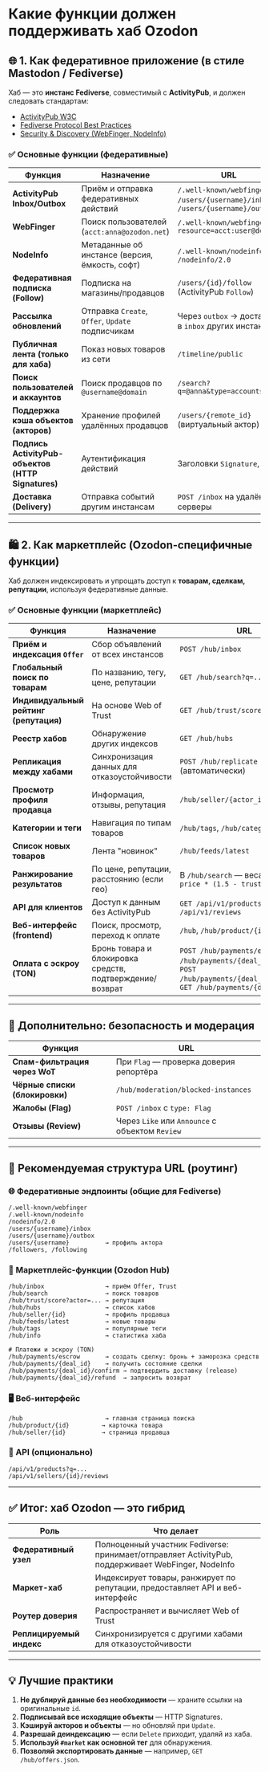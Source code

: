 # Какие функции должен поддерживать хаб Ozodon

## 🌐 **1. Как федеративное приложение (в стиле Mastodon / Fediverse)**  
Хаб — это **инстанс Fediverse**, совместимый с **ActivityPub**, и должен следовать стандартам:
- [ActivityPub W3C](https://www.w3.org/TR/activitypub/)
- [Fediverse Protocol Best Practices](https://docs.joinmastodon.org/spec/activitypub/)
- [Security & Discovery (WebFinger, NodeInfo)](https://nodeinfo.diaspora.software/)

### ✅ Основные функции (федеративные)

| Функция | Назначение | URL |
|--------|-----------|-----|
| **ActivityPub Inbox/Outbox** | Приём и отправка федеративных действий | `/.well-known/webfinger`, `/users/{username}/inbox`, `/users/{username}/outbox` |
| **WebFinger** | Поиск пользователей (`acct:anna@ozodon.net`) | `/.well-known/webfinger?resource=acct:user@domain` |
| **NodeInfo** | Метаданные об инстансе (версия, ёмкость, софт) | `/.well-known/nodeinfo`, `/nodeinfo/2.0` |
| **Федеративная подписка (Follow)** | Подписка на магазины/продавцов | `/users/{id}/follow` (ActivityPub `Follow`) |
| **Рассылка обновлений** | Отправка `Create`, `Offer`, `Update` подписчикам | Через `outbox` → доставка в `inbox` других инстансов |
| **Публичная лента (только для хаба)** | Показ новых товаров из сети | `/timeline/public` |
| **Поиск пользователей и аккаунтов** | Поиск продавцов по `@username@domain` | `/search?q=@anna&type=accounts` |
| **Поддержка кэша объектов (акторов)** | Хранение профилей удалённых продавцов | `/users/{remote_id}` (виртуальный актор) |
| **Подпись ActivityPub-объектов (HTTP Signatures)** | Аутентификация действий | Заголовки `Signature`, `Date` |
| **Доставка (Delivery)** | Отправка событий другим инстансам | `POST /inbox` на удалённые серверы |

---

## 🛍️ **2. Как маркетплейс (Ozodon-специфичные функции)**  
Хаб должен индексировать и упрощать доступ к **товарам, сделкам, репутации**, используя федеративные данные.

### ✅ Основные функции (маркетплейс)

| Функция | Назначение | URL |
|--------|-----------|-----|
| **Приём и индексация `Offer`** | Сбор объявлений от всех инстансов | `POST /hub/inbox` |
| **Глобальный поиск по товарам** | По названию, тегу, цене, репутации | `GET /hub/search?q=...&tag=...` |
| **Индивидуальный рейтинг (репутация)** | На основе Web of Trust | `GET /hub/trust/score?actor={id}` |
| **Реестр хабов** | Обнаружение других индексов | `GET /hub/hubs` |
| **Репликация между хабами** | Синхронизация данных для отказоустойчивости | `POST /hub/replicate` (автоматически) |
| **Просмотр профиля продавца** | Информация, отзывы, репутация | `/hub/seller/{actor_id}` |
| **Категории и теги** | Навигация по типам товаров | `/hub/tags`, `/hub/categories` |
| **Список новых товаров** | Лента "новинок" | `/hub/feeds/latest` |
| **Ранжирование результатов** | По цене, репутации, расстоянию (если гео) | В `/hub/search` — веса: `score = price * (1.5 - trust)` |
| **API для клиентов** | Доступ к данным без ActivityPub | `GET /api/v1/products`, `GET /api/v1/reviews` |
| **Веб-интерфейс (frontend)** | Поиск, просмотр, переход к оплате | `/hub`, `/hub/product/{id}` |
| **Оплата с эскроу (TON)** | Бронь товара и блокировка средств, подтверждение/возврат | `POST /hub/payments/escrow`, `POST /hub/payments/{deal_id}/confirm`, `POST /hub/payments/{deal_id}/refund`, `GET /hub/payments/{deal_id}` |

---

## 🔐 Дополнительно: безопасность и модерация

| Функция | URL |
|--------|-----|
| **Спам-фильтрация через WoT** | При `Flag` — проверка доверия репортёра |
| **Чёрные списки (блокировки)** | `/hub/moderation/blocked-instances` |
| **Жалобы (Flag)** | `POST /inbox` с `type: Flag` |
| **Отзывы (Review)** | Через `Like` или `Announce` с объектом `Review` |

---

## 📌 Рекомендуемая структура URL (роутинг)

### 🌐 Федеративные эндпоинты (общие для Fediverse)
```
/.well-known/webfinger
/.well-known/nodeinfo
/nodeinfo/2.0
/users/{username}/inbox
/users/{username}/outbox
/users/{username}          → профиль актора
/followers, /following
```

### 🛒 Маркетплейс-функции (Ozodon Hub)
```
/hub/inbox                 → приём Offer, Trust
/hub/search                → поиск товаров
/hub/trust/score?actor=... → репутация
/hub/hubs                  → список хабов
/hub/seller/{id}           → профиль продавца
/hub/feeds/latest          → новые товары
/hub/tags                  → популярные теги
/hub/info                  → статистика хаба

# Платежи и эскроу (TON)
/hub/payments/escrow       → создать сделку: бронь + заморозка средств
/hub/payments/{deal_id}    → получить состояние сделки
/hub/payments/{deal_id}/confirm → подтвердить доставку (release)
/hub/payments/{deal_id}/refund  → запросить возврат
```

### 🖥️ Веб-интерфейс
```
/hub                       → главная страница поиска
/hub/product/{id}         → карточка товара
/hub/seller/{id}          → страница продавца
```

### 📡 API (опционально)
```
/api/v1/products?q=...
/api/v1/sellers/{id}/reviews
```

---

## ✅ Итог: хаб Ozodon — это **гибрид**

| Роль | Что делает |
|------|------------|
| **Федеративный узел** | Полноценный участник Fediverse: принимает/отправляет ActivityPub, поддерживает WebFinger, NodeInfo |
| **Маркет-хаб** | Индексирует товары, ранжирует по репутации, предоставляет API и веб-интерфейс |
| **Роутер доверия** | Распространяет и вычисляет Web of Trust |
| **Реплицируемый индекс** | Синхронизируется с другими хабами для отказоустойчивости |

---

## 💡 Лучшие практики

1. **Не дублируй данные без необходимости** — храните ссылки на оригинальные `id`.
2. **Подписывай все исходящие объекты** — HTTP Signatures.
3. **Кэшируй акторов и объекты** — но обновляй при `Update`.
4. **Разрешай деиндексацию** — если `Delete` приходит, удаляй из хаба.
5. **Используй `#market` как основной тег** для обнаружения.
6. **Позволяй экспортировать данные** — например, `GET /hub/offers.json`.
